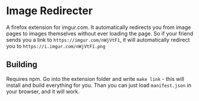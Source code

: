 # Image Redirecter

A firefox extension for imgur.com. It automatically redirects you from image
pages to images themselves without ever loading the page. So if your friend
sends you a link to `https://imgur.com/nWjVtF1`, it will automatically redirect
you to `https://i.imgur.com/nWjVtF1.png`

## Building

Requires npm. Go into the extension folder and write `make link` - this will
install and build everything for you. Than you can just load `manifest.json` in
your browser, and it will work.
